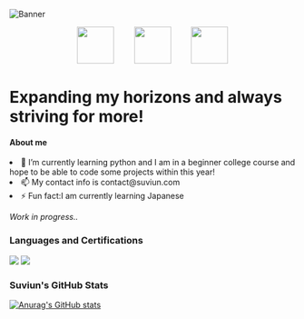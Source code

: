 ![Banner](https://user-images.githubusercontent.com/57669649/219815039-7833e8fe-ad5a-4911-bf11-74393a5cace4.png)

<p align="center">
    <a href="https://www.comptia.org/certifications/security">
    <img src="https://user-images.githubusercontent.com/57669649/219820744-95ab768a-6fa8-449e-a76a-940833e87277.png" width="65" height="65"></a>
&nbsp; &nbsp; &nbsp; &nbsp;
    <img src="https://user-images.githubusercontent.com/57669649/219820759-3cc8c7e0-c1d3-42c7-b988-749b207da2d1.png" width="65" height="65">
&nbsp; &nbsp; &nbsp; &nbsp;
    <img src="https://user-images.githubusercontent.com/57669649/219820218-9d3ca421-0bd6-4ed3-a5d6-a11a897a8051.png" width="65" height="65">
</p>

<h1 dir="auto">
 Expanding my horizons and always striving for more!
</h1>

<h4 dir="auto">
 About me
</h4>
 
<li>
🌱 I’m currently learning python and I am in a beginner college course and hope to be able to code some projects within this year!
</li>
<li>
📫 My contact info is contact@suviun.com
</li>
</li>
<li>
⚡ Fun fact:I am currently learning Japanese
</li>

<p dir="auto">
    <em>Work in progress..</em>
</p>


<h3 dir="auto">
 Languages and Certifications
</h3>   

<div dir="auto" align="left></div>             
                   
<a href="https://www.comptia.org/certifications/security/" rel="nofollow"> 
    <img src="https://img.shields.io/badge/Comptia-Security%2B-blue"></a>   
</a>
                                                                                    
<a href="https://docs.python.org/3/" rel="nofollow"> 
    <img src="https://img.shields.io/badge/Python-yellow?style=flat&logo=python"></a>   
</a>



<h3 dir="auto">
 Suviun's GitHub Stats
</h1>


[![Anurag's GitHub stats](https://github-readme-stats.vercel.app/api?username=suviun&show_icons=true&theme=radical)](https://github.com/anuraghazra/github-readme-stats)



